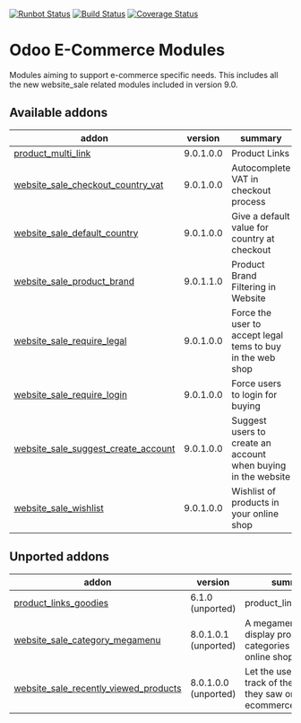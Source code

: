 [![Runbot Status](https://runbot.odoo-community.org/runbot/badge/flat/113/9.0.svg)](https://runbot.odoo-community.org/runbot/repo/github-com-oca-e-commerce-113)
[![Build Status](https://travis-ci.org/OCA/e-commerce.svg?branch=9.0)](https://travis-ci.org/OCA/e-commerce)
[![Coverage Status](https://coveralls.io/repos/OCA/e-commerce/badge.png?branch=9.0)](https://coveralls.io/r/OCA/e-commerce?branch=9.0)

Odoo E-Commerce Modules
=======================

Modules aiming to support e-commerce specific needs. This includes all the new website_sale related modules included in version 9.0.

[//]: # (addons)

Available addons
----------------
addon | version | summary
--- | --- | ---
[product_multi_link](product_multi_link/) | 9.0.1.0.0 | Product Links
[website_sale_checkout_country_vat](website_sale_checkout_country_vat/) | 9.0.1.0.0 | Autocomplete VAT in checkout process
[website_sale_default_country](website_sale_default_country/) | 9.0.1.0.0 | Give a default value for country at checkout
[website_sale_product_brand](website_sale_product_brand/) | 9.0.1.1.0 | Product Brand Filtering in Website
[website_sale_require_legal](website_sale_require_legal/) | 9.0.1.0.0 | Force the user to accept legal tems to buy in the web shop
[website_sale_require_login](website_sale_require_login/) | 9.0.1.0.0 | Force users to login for buying
[website_sale_suggest_create_account](website_sale_suggest_create_account/) | 9.0.1.0.0 | Suggest users to create an account when buying in the website
[website_sale_wishlist](website_sale_wishlist/) | 9.0.1.0.0 | Wishlist of products in your online shop


Unported addons
---------------
addon | version | summary
--- | --- | ---
[product_links_goodies](product_links_goodies/) | 6.1.0 (unported) | product_links_goodies
[website_sale_category_megamenu](website_sale_category_megamenu/) | 8.0.1.0.1 (unported) | A megamenu to display product categories in the online shop
[website_sale_recently_viewed_products](website_sale_recently_viewed_products/) | 8.0.1.0.0 (unported) | Let the users keep track of the products they saw on the ecommerce

[//]: # (end addons)
